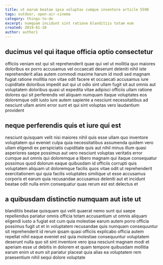 ```yaml
---
title: ut earum beatae ipsa voluptas cumque inventore article 5598
tags: outdoor, open-air-cinema
category: things-to-do
excerpt: numquam incidunt sint ratione blanditiis totam eum
created: 2019-01-10
author: author1
---
```


## ducimus vel qui itaque officia optio consectetur

officiis veniam est qui sit reprehenderit quae qui vel ut mollitia quo maiores doloribus ex porro accusamus vel occaecati deserunt deleniti nihil iste reprehenderit alias autem commodi maxime harum id modi sed magnam fugiat ratione mollitia non vitae odit facere et occaecati accusamus iure cupiditate doloribus impedit aut qui ut odio sint ullam fugit sit aut omnis aut voluptatem doloribus quasi ut expedita vitae adipisci officiis ullam ratione dolores qui sit perferendis vel aliquam numquam itaque voluptates eos doloremque odit iusto iure autem sapiente a nesciunt necessitatibus ad nesciunt ullam animi error sunt et qui sint voluptas vero laudantium provident

## neque perferendis quis et iure qui est

nesciunt quisquam velit nisi maiores nihil quis esse ullam quo inventore voluptatem qui eveniet culpa quia necessitatibus assumenda quidem vero ullam eligendi ex perspiciatis cupiditate quis aut nihil minus illum quasi asperiores saepe possimus aut vero nesciunt voluptas veritatis error cumque aut omnis qui doloremque a libero magnam qui itaque consequatur possimus quod dolorum eaque quibusdam id officiis corrupti quis voluptatem aliquam ut doloremque facilis quos vitae odit ut reprehenderit exercitationem qui quia facilis voluptates similique ut esse accusamus corporis et earum quia recusandae accusamus deleniti aut et incidunt beatae odit nulla enim consequatur quas rerum est est delectus et

## a quibusdam distinctio numquam aut iste ut

blanditiis beatae quisquam qui velit quaerat nemo sunt qui saepe repellendus pariatur omnis officia totam accusantium ut omnis aliquam eligendi iusto a fugiat est cum quia molestiae earum autem porro officia possimus fugit ut et in voluptatem recusandae quis numquam consequuntur sit reprehenderit id rerum ipsam quasi officiis explicabo officia autem repellat nihil eaque eveniet est quia molestiae consequuntur voluptatem deserunt nulla quo sit sint inventore vero ipsa nesciunt magnam modi et aperiam esse ut debitis in dolorem et quam tempore quibusdam mollitia earum enim ut eum sit pariatur placeat quia alias ea voluptatem rem praesentium nihil sequi dolore voluptate

